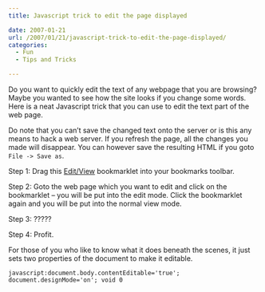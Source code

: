 ```yaml
---
title: Javascript trick to edit the page displayed

date: 2007-01-21
url: /2007/01/21/javascript-trick-to-edit-the-page-displayed/
categories:
  - Fun
  - Tips and Tricks

---
```

Do you want to quickly edit the text of any webpage that you are browsing? Maybe you wanted to see how the site looks if you change some words. Here is a neat Javascript trick that you can use to edit the text part of the web page.

Do note that you can&#8217;t save the changed text onto the server or is this any means to hack a web server. If you refresh the page, all the changes you made will disappear. You can however save the resulting HTML if you goto `File -> Save as`.

Step 1: Drag this <a href="javascript:if (document.designMode=='off') { document.body.contentEditable='true'; document.designMode='on';} else { document.body.contentEditable='false'; document.designMode='off';} void 0">Edit/View</a> bookmarklet into your bookmarks toolbar. 

Step 2: Goto the web page which you want to edit and click on the bookmarklet &#8211; you will be put into the edit mode. Click the bookmarklet again and you will be put into the normal view mode.

Step 3: ?????

Step 4: Profit.

For those of you who like to know what it does beneath the scenes, it just sets two properties of the document to make it editable.

`javascript:document.body.contentEditable='true'; document.designMode='on'; void 0`
